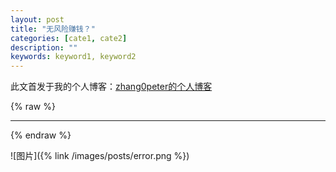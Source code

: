 ```yaml
---
layout: post
title: "无风险赚钱？"
categories: [cate1, cate2]
description: ""
keywords: keyword1, keyword2
---
```


此文首发于我的个人博客：[zhang0peter的个人博客](https://zhang0peter.com)         

{% raw %}
***          
{% endraw %}




![图片]({% link /images/posts/error.png %})


